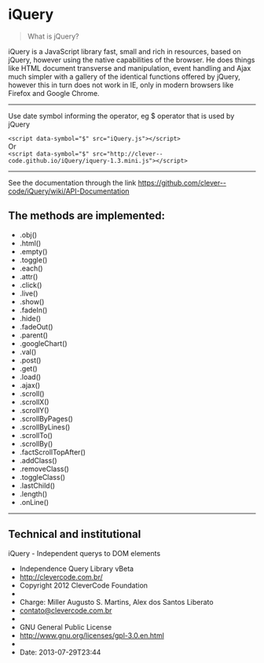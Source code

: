 iQuery
======

> What is jQuery?

iQuery is a JavaScript library fast, small and rich in resources, based on jQuery, however using the native capabilities of the browser. He does things like HTML document transverse and manipulation, event handling and Ajax much simpler with a gallery of the identical functions offered by jQuery, however this in turn does not work in IE, only in modern browsers like Firefox and Google Chrome.

***
Use date symbol informing the operator, eg $ operator that is used by jQuery

`<script data-symbol="$" src="iQuery.js"></script>`<br/>
Or<br/>
`<script data-symbol="$" src="http://clever--code.github.io/iQuery/iquery-1.3.mini.js"></script>`
***

See the documentation through the link
https://github.com/clever--code/iQuery/wiki/API-Documentation


The methods are implemented:
-

- .obj()
- .html()
- .empty()
- .toggle()
- .each()
- .attr()
- .click()
- .live()
- .show()
- .fadeIn()
- .hide()
- .fadeOut()
- .parent()
- .googleChart()
- .val()
- .post()
- .get()
- .load()
- .ajax()
- .scroll()
- .scrollX()
- .scrollY()
- .scrollByPages()
- .scrollByLines()
- .scrollTo()
- .scrollBy()
- .factScrollTopAfter()
- .addClass()
- .removeClass()
- .toggleClass()
- .lastChild()
- .length()
- .onLine()

***

Technical and institutional
-

iQuery - Independent querys to DOM elements

* Independence Query Library vBeta
* http://clevercode.com.br/
* Copyright 2012 CleverCode Foundation
*
* Charge: Miller Augusto S. Martins, Alex dos Santos Liberato
* contato@clevercode.com.br
*
* GNU General Public License
* http://www.gnu.org/licenses/gpl-3.0.en.html
*
* Date: 2013-07-29T23:44
